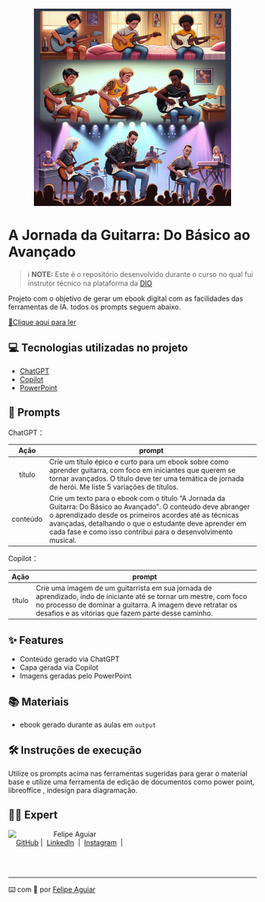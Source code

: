 <p align="center">

<img width="400" src="./assets/guitarlogo.png">
</p>

# A Jornada da Guitarra: Do Básico ao Avançado


 > ℹ️ **NOTE:** Este é o repositório desenvolvido durante o curso no qual fui instrutor técnico na plataforma da [DIO](https://dio.me)

Projeto com o objetivo de gerar um ebook digital com as facilidades das ferramentas de IA. todos os prompts
seguem abaixo.

<a href="https://github.com/pathmelo/prompts-recipe-to-create-a-ebook/blob/main/output/Jornada_da_Guitarra_PowerPoint.pdf" title="View PDF now"> 📕Clique aqui para ler</a>

## 💻 Tecnologias utilizadas no projeto

- [ChatGPT](https://chat.openai.com/) 
- [Copilot](https://copilot.microsoft.com/)
- [PowerPoint](https://www.microsoft.com/en/microsoft-365/powerpoint)

## 🧠 Prompts


ChatGPT：

|   Ação   | prompt                                                                                                                                                                                                                                                                         |
| :------: | ------------------------------------------------------------------------------------------------------------------------------------------------------------------------------------------------------------------------------------------------------------------------------ |
|  título  | Crie um título épico e curto para um ebook sobre como aprender guitarra, com foco em iniciantes que querem se tornar avançados. O título deve ter uma temática de jornada de herói. Me liste 5 variações de títulos.                                                        |
| conteúdo | Crie um texto para o ebook com o título “A Jornada da Guitarra: Do Básico ao Avançado”. O conteúdo deve abranger o aprendizado desde os primeiros acordes até as técnicas avançadas, detalhando o que o estudante deve aprender em cada fase e como isso contribui para o desenvolvimento musical. |


Copilot：

|  Ação  | prompt                                                                                 |
| :----: | -------------------------------------------------------------------------------------- |
| título | Crie uma imagem de um guitarrista em sua jornada de aprendizado, indo de iniciante até se tornar um mestre, com foco no processo de dominar a guitarra. A imagem deve retratar os desafios e as vitórias que fazem parte desse caminho. |

## ✨ Features

- Conteúdo gerado via ChatGPT
- Capa gerada via Copilot
- Imagens geradas pelo PowerPoint

## 📚 Materiais

- ebook gerado durante as aulas em `output`

## 🛠️ Instruções de execução

Utilize os prompts acima nas ferramentas sugeridas para gerar o material base e utilize uma ferramenta de edição de documentos como power point, libreoffice , indesign para diagramação.

## 👨‍💻 Expert

<p>
    <img 
      align=left 
      margin=10 
      width=80 
      src="https://avatars.githubusercontent.com/u/37452836?v=4"
    />
    <p>&nbsp&nbsp&nbspFelipe Aguiar<br>
    &nbsp&nbsp&nbsp
    <a href="https://github.com/felipeAguiarCode">
    GitHub</a>&nbsp;|&nbsp;
    <a href="www.linkedin.com/in/
felipe-exe">LinkedIn</a>
&nbsp;|&nbsp;
    <a href="https://www.instagram.com/felipeaguiar.exe/">
    Instagram</a>
&nbsp;|&nbsp;</p>
</p>
<br/><br/>
<p>

---

⌨️ com 💜 por [Felipe Aguiar](https://github.com/felipeAguiarCode)
